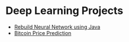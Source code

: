# Deep Learning Projects
- [Rebuild Neural Network using Java](https://github.com/secregister01/RebuildNeuralNetworks)
- [Bitcoin Price Prediction](https://github.com/easternRainy/2020-06-30_Bitcoin_Price_RNN)